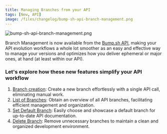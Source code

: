 ```yaml
---
title: Managing Branches from your API
tags: [New, API]
image: /files/changelog/bump-sh-api-branch-management.png
---
```


![bump-sh-api-branch-management.png](/files/changelog/bump-sh-api-branch-management.png)

Branch Management is now available from the [Bump.sh API](https://developers.bump.sh/), making your API evolution workflows a whole lot smoother as an easy and effective way to manage your versions and optimizes how you deliver ephemeral or major ones, at hand (at least within our API).

### Let's explore how these new features simplify your API workflow

1. [Branch creation](https://developers.bump.sh/operation/operation-post-docs-parameter-branches): Create a new branch effortlessly with a single API call, eliminating manual work.
2. [List of Branches](https://developers.bump.sh/operation/operation-get-docs-parameter-branches): Obtain an overview of all API branches, facilitating efficient management and organization.
3. [Set Default Branch](https://developers.bump.sh/operation/operation-patch-docs-parameter-branches-parameter-set_default): Easily choose and showcase a default branch for up-to-date API documentation.
4. [Delete Branch](https://developers.bump.sh/operation/operation-delete-docs-parameter-branches-parameter): Remove unnecessary branches to maintain a clean and organized development environment.
